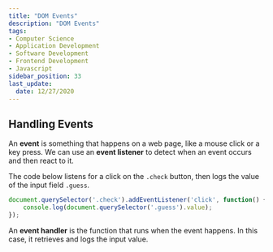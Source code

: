 ```yaml
---
title: "DOM Events"
description: "DOM Events"
tags: 
- Computer Science
- Application Development
- Software Development
- Frontend Development
- Javascript
sidebar_position: 33
last_update:
  date: 12/27/2020
---
```



## Handling Events 

An **event** is something that happens on a web page, like a mouse click or a key press. We can use an **event listener** to detect when an event occurs and then react to it.  

The code below listens for a click on the `.check` button, then logs the value of the input field `.guess`.  

```js
document.querySelector('.check').addEventListener('click', function() {
    console.log(document.querySelector('.guess').value);
});
```  

An **event handler** is the function that runs when the event happens. In this case, it retrieves and logs the input value.  


